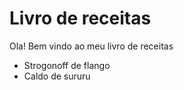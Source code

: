 # Livro de receitas

Ola! Bem vindo ao meu livro de receitas

- Strogonoff de flango
- Caldo de sururu

